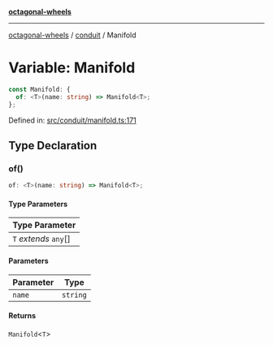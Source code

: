 [**octagonal-wheels**](../../README.md)

***

[octagonal-wheels](../../modules.md) / [conduit](../README.md) / Manifold

# Variable: Manifold

```ts
const Manifold: {
  of: <T>(name: string) => Manifold<T>;
};
```

Defined in: [src/conduit/manifold.ts:171](https://github.com/vrtmrz/octagonal-wheels/blob/main/src/conduit/manifold.ts#L171)

## Type Declaration

### of()

```ts
of: <T>(name: string) => Manifold<T>;
```

#### Type Parameters

| Type Parameter |
| ------ |
| `T` *extends* `any`[] |

#### Parameters

| Parameter | Type |
| ------ | ------ |
| `name` | `string` |

#### Returns

`Manifold`\<`T`\>
